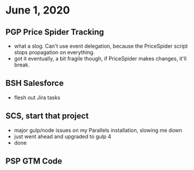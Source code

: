 # June 1, 2020

## PGP Price Spider Tracking
- what a slog. Can't use event delegation, because the PriceSpider script stops propagation on everything. 
- got it eventually, a bit fragile though, if PriceSpider makes changes, it'll break.

## BSH Salesforce
- flesh out Jira tasks

## SCS, start that project
- major gulp/node issues on my Parallels installation, slowing me down
- just went ahead and upgraded to gulp 4
- done

## PSP GTM Code

